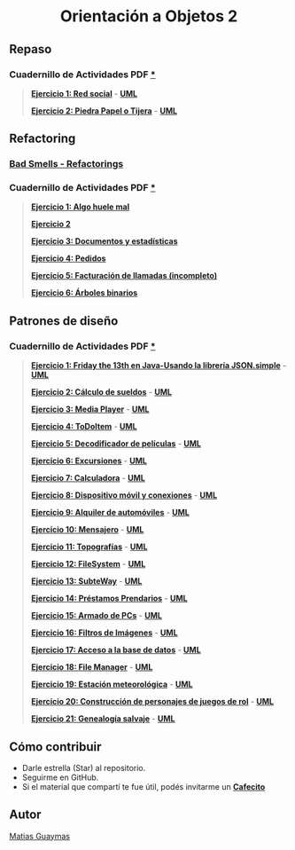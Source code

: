 <h1 align="center"> Orientación a Objetos 2 </h1>

## Repaso
### Cuadernillo de Actividades PDF [*](https://docs.google.com/document/d/1091KM5lTn7EmMkZiz3LskdaqlnEa7qZo0TT9PLztl3A/edit?tab=t.0#heading=h.lde58ey8iu17)

> [**Ejercicio 1: Red social**](https://github.com/MatiasGuaymas/OO2/tree/main/Repaso/01-Ejercicio1/src) - [**UML**](https://github.com/MatiasGuaymas/OO2/blob/main/UML/Repaso/Ejercicio01-UML.jpg)
>
> [**Ejercicio 2: Piedra Papel o Tijera**](https://github.com/MatiasGuaymas/OO2/tree/main/Repaso/02-Ejercicio2/src) - [**UML**](https://github.com/MatiasGuaymas/OO2/blob/main/UML/Repaso/Ejercicio02-UML.jpg)

## Refactoring
### [Bad Smells - Refactorings](https://github.com/MatiasGuaymas/OO2/blob/main/Refactoring/Bad%20Smells-Refactorings.pdf)
### Cuadernillo de Actividades PDF [*](https://docs.google.com/document/d/1lUh8xz8foVFP4Y-gOHUkTNdBLmdag278sfaSR8iMooA/edit?tab=t.0#heading=h.lde58ey8iu17)

> [**Ejercicio 1: Algo huele mal**](https://github.com/MatiasGuaymas/OO2/blob/main/Refactoring/Ejercicio01.md)
>
> [**Ejercicio 2**](https://github.com/MatiasGuaymas/OO2/blob/main/Refactoring/Ejercicio02.md)
>
> [**Ejercicio 3: Documentos y estadísticas**](https://github.com/MatiasGuaymas/OO2/blob/main/Refactoring/Ejercicio03.md)
>
> [**Ejercicio 4: Pedidos**](https://github.com/MatiasGuaymas/OO2/blob/main/Refactoring/Ejercicio04.md)
>
> [**Ejercicio 5: Facturación de llamadas (incompleto)**](https://github.com/MatiasGuaymas/OO2/blob/main/Refactoring/Ejercicio05.md)
>
> [**Ejercicio 6: Árboles binarios**](https://github.com/MatiasGuaymas/OO2/blob/main/Refactoring/Ejercicio06.md)

## Patrones de diseño
### Cuadernillo de Actividades PDF [*](https://docs.google.com/document/d/1rK-ZwQNSjzt7lfvTaTGPRCxSj92hN_QhE0vIYjlyek8/edit?tab=t.0)

> [**Ejercicio 1: Friday the 13th en Java-Usando la librería JSON.simple**](https://github.com/MatiasGuaymas/OO2/tree/main/Patrones/01-Ejercicio1/src) - [**UML**](https://github.com/MatiasGuaymas/OO2/tree/main/UML/Patrones/Ejercicio01)
>
> [**Ejercicio 2: Cálculo de sueldos**](https://github.com/MatiasGuaymas/OO2/tree/main/Patrones/02-Ejercicio2/src) - [**UML**](https://github.com/MatiasGuaymas/OO2/blob/main/UML/Patrones/Ejercicio02-UML.png)
>
> [**Ejercicio 3: Media Player**](https://github.com/MatiasGuaymas/OO2/tree/main/Patrones/03-Ejercicio3/src/main/java/ar/edu/unlp/info/oo2/_Ejercicio3) - [**UML**](https://github.com/MatiasGuaymas/OO2/blob/main/UML/Patrones/Ejercicio03-UML.png)
>
> [**Ejercicio 4: ToDoItem**](https://github.com/MatiasGuaymas/OO2/tree/main/Patrones/04-Ejercicio4/src) - [**UML**](https://github.com/MatiasGuaymas/OO2/blob/main/UML/Patrones/Ejercicio04-UML.png)
>
> [**Ejercicio 5: Decodificador de películas**](https://github.com/MatiasGuaymas/OO2/tree/main/Patrones/05-Ejercicio5/src) - [**UML**](https://github.com/MatiasGuaymas/OO2/blob/main/UML/Patrones/Ejercicio05-UML.png)
>
> [**Ejercicio 6: Excursiones**](https://github.com/MatiasGuaymas/OO2/tree/main/Patrones/06-Ejercicio6/src) - [**UML**](https://github.com/MatiasGuaymas/OO2/blob/main/UML/Patrones/Ejercicio06-UML.png)
>
> [**Ejercicio 7: Calculadora**](https://github.com/MatiasGuaymas/OO2/tree/main/Patrones/07-Ejercicio7/src) - [**UML**](https://github.com/MatiasGuaymas/OO2/blob/main/UML/Patrones/Ejercicio07-UML.png)
>
> [**Ejercicio 8: Dispositivo móvil y conexiones**](https://github.com/MatiasGuaymas/OO2/tree/main/Patrones/08-Ejercicio8/src) - [**UML**](https://github.com/MatiasGuaymas/OO2/blob/main/UML/Patrones/Ejercicio08-UML.png)
>
> [**Ejercicio 9: Alquiler de automóviles**](https://github.com/MatiasGuaymas/OO2/tree/main/Patrones/09-Ejercicio9/src/main/java/ar/edu/unlp/info/oo2/_Ejercicio9) - [**UML**](https://github.com/MatiasGuaymas/OO2/blob/main/UML/Patrones/Ejercicio09-UML.png)
>
> [**Ejercicio 10: Mensajero**](https://github.com/MatiasGuaymas/OO2/tree/main/Patrones/10-Ejercicio10/src/main/java/ar/edu/unlp/info/oo2/_Ejercicio10) - [**UML**](https://github.com/MatiasGuaymas/OO2/blob/main/UML/Patrones/Ejercicio10-UML.png)
>
> [**Ejercicio 11: Topografías**](https://github.com/MatiasGuaymas/OO2/tree/main/Patrones/11-Ejercicio11/src) - [**UML**](https://github.com/MatiasGuaymas/OO2/blob/main/UML/Patrones/Ejercicio11-UML.png)
>
> [**Ejercicio 12: FileSystem**](https://github.com/MatiasGuaymas/OO2/tree/main/Patrones/12-Ejercicio12/src) - [**UML**](https://github.com/MatiasGuaymas/OO2/blob/main/UML/Patrones/Ejercicio12-UML.png)
>
> [**Ejercicio 13: SubteWay**](https://github.com/MatiasGuaymas/OO2/tree/main/Patrones/13-Ejercicio13/src/main/java/ar/edu/unlp/info/oo2/_Ejercicio13) - [**UML**](https://github.com/MatiasGuaymas/OO2/blob/main/UML/Patrones/Ejercicio13-UML.png)
>
> [**Ejercicio 14: Préstamos Prendarios**](https://github.com/MatiasGuaymas/OO2/tree/main/Patrones/14-Ejercicio14/src) - [**UML**](https://github.com/MatiasGuaymas/OO2/blob/main/UML/Patrones/Ejercicio14-UML.png)
>
> [**Ejercicio 15: Armado de PCs**](https://github.com/MatiasGuaymas/OO2/tree/main/Patrones/15-Ejercicio15/src/main/java/ar/edu/unlp/info/oo2/_Ejercicio15) - [**UML**](https://github.com/MatiasGuaymas/OO2/blob/main/UML/Patrones/Ejercicio15-UML.png)
>
> [**Ejercicio 16: Filtros de Imágenes**](https://github.com/MatiasGuaymas/OO2/tree/main/Patrones/16-Ejercicio16/src/main/java/ar/edu/info/oo2/filtros) - [**UML**](https://github.com/MatiasGuaymas/OO2/blob/main/UML/Patrones/Ejercicio16-UML.png)
>
> [**Ejercicio 17: Acceso a la base de datos**](https://github.com/MatiasGuaymas/OO2/tree/main/Patrones/17-Ejercicio17/src) - [**UML**](https://github.com/MatiasGuaymas/OO2/blob/main/UML/Patrones/Ejercicio17-UML.png)
>
> [**Ejercicio 18: File Manager**](https://github.com/MatiasGuaymas/OO2/tree/main/Patrones/18-Ejercicio18/src) - [**UML**](https://github.com/MatiasGuaymas/OO2/blob/main/UML/Patrones/Ejercicio18-UML.png)
>
> [**Ejercicio 19: Estación meteorológica**](https://github.com/MatiasGuaymas/OO2/tree/main/Patrones/19-Ejercicio19/src) - [**UML**](https://github.com/MatiasGuaymas/OO2/blob/main/UML/Patrones/Ejercicio19-UML.png)
>
> [**Ejercicio 20: Construcción de personajes de juegos de rol**](https://github.com/MatiasGuaymas/OO2/tree/main/Patrones/20-Ejercicio20/src) - [**UML**](https://github.com/MatiasGuaymas/OO2/blob/main/UML/Patrones/Ejercicio20-UML.png)
>
> [**Ejercicio 21: Genealogía salvaje**](https://github.com/MatiasGuaymas/OO2/tree/main/Patrones/21-Ejercicio21/src/main/java/ar/edu/unlp/info/oo2/_Ejercicio21) - [**UML**](https://github.com/MatiasGuaymas/OO2/blob/main/UML/Patrones/Ejercicio21-UML.png)

## Cómo contribuir
* Darle estrella (Star) al repositorio.
* Seguirme en GitHub.
* Si el material que compartí te fue útil, podés invitarme un **[Cafecito](https://cafecito.app/matiasguaymas)**

## Autor

[Matias Guaymas](https://www.linkedin.com/in/matiasguaymas/)
